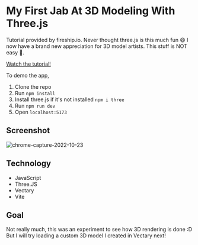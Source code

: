 # My First Jab At 3D Modeling With Three.js

Tutorial provided by fireship.io. Never thought three.js is this much fun 😄 I now have a brand new appreciation for 3D model artists. This stuff is NOT easy 🤯.

[Watch the tutorial!](https://www.youtube.com/watch?v=Q7AOvWpIVHU&t=781s)

To demo the app,

1. Clone the repo
2. Run `npm install`
3. Install three.js if it's not installed `npm i three`
4. Run `npm run dev`
5. Open `localhost:5173`

## Screenshot
![chrome-capture-2022-10-23](https://user-images.githubusercontent.com/50037462/203698153-b02cf05e-ee97-4edd-83f3-8f6b7d4cf99a.gif)

## Technology

- JavaScript
- Three.JS
- Vectary
- Vite

## Goal

Not really much, this was an experiment to see how 3D rendering is done :D But I will try loading a custom 3D model I created in Vectary next!
